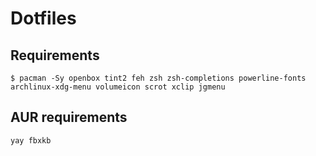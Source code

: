 # Dotfiles

## Requirements

```
$ pacman -Sy openbox tint2 feh zsh zsh-completions powerline-fonts archlinux-xdg-menu volumeicon scrot xclip jgmenu
```

## AUR requirements

```
yay fbxkb
```
